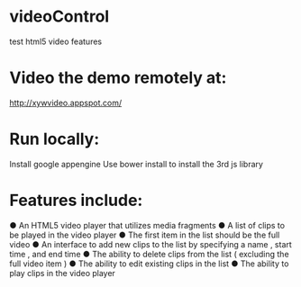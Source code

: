 # videoControl
test html5 video features

# Video the demo remotely at:
http://xywvideo.appspot.com/

# Run locally:
Install google appengine
Use bower install to install the 3rd js library

# Features include:
● An HTML5 video player that utilizes media fragments
● A list of clips to be played in the video player
● The first item in the list should be the full video
● An interface to add new clips to the list by specifying a name , start time , and end time
● The ability to delete clips from the list ( excluding the full video item )
● The ability to edit existing clips in the list
● The ability to play clips in the video player

